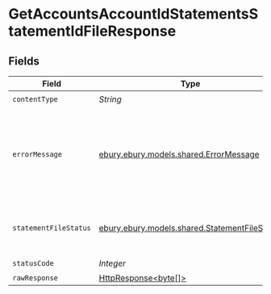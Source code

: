 # GetAccountsAccountIdStatementsStatementIdFileResponse


## Fields

| Field                                                                                                                    | Type                                                                                                                     | Required                                                                                                                 | Description                                                                                                              |
| ------------------------------------------------------------------------------------------------------------------------ | ------------------------------------------------------------------------------------------------------------------------ | ------------------------------------------------------------------------------------------------------------------------ | ------------------------------------------------------------------------------------------------------------------------ |
| `contentType`                                                                                                            | *String*                                                                                                                 | :heavy_check_mark:                                                                                                       | N/A                                                                                                                      |
| `errorMessage`                                                                                                           | [ebury.ebury.models.shared.ErrorMessage](../../models/shared/ErrorMessage.md)                                            | :heavy_minus_sign:                                                                                                       | Formatting, parameter or schema validation error. See error message for further details                                  |
| `statementFileStatus`                                                                                                    | [ebury.ebury.models.shared.StatementFileStatus](../../models/shared/StatementFileStatus.md)                              | :heavy_minus_sign:                                                                                                       | Returns the current status of the statement                                                                              |
| `statusCode`                                                                                                             | *Integer*                                                                                                                | :heavy_check_mark:                                                                                                       | N/A                                                                                                                      |
| `rawResponse`                                                                                                            | [HttpResponse<byte[]>](https://docs.oracle.com/en/java/javase/11/docs/api/java.net.http/java/net/http/HttpResponse.html) | :heavy_minus_sign:                                                                                                       | N/A                                                                                                                      |